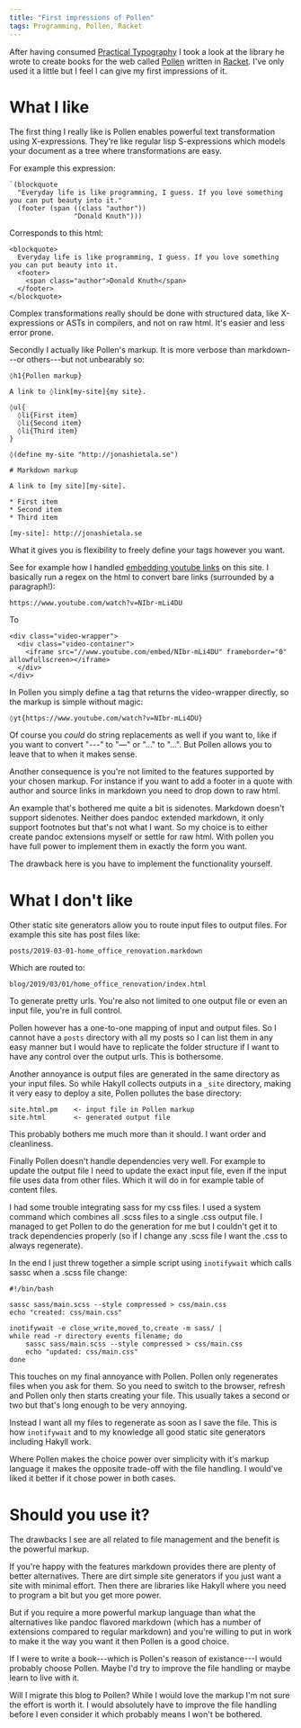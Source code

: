 ```yaml
---
title: "First impressions of Pollen"
tags: Programming, Pollen, Racket
---
```


After having consumed [Practical Typography][] I took a look at the library he wrote to create books for the web called [Pollen][] written in [Racket][]. I've only used it a little but I feel I can give my first impressions of it.


# What I like

The first thing I really like is Pollen enables powerful text transformation using X-expressions. They're like regular lisp S-expressions which models your document as a tree where transformations are easy.

For example this expression:

```{.racket}
`(blockquote
  "Everyday life is like programming, I guess. If you love something you can put beauty into it."
  (footer (span ((class "author"))
                "Donald Knuth")))
```

Corresponds to this html:

```{.html}
<blockquote>
  Everyday life is like programming, I guess. If you love something you can put beauty into it.
  <footer>
    <span class="author">Donald Knuth</span>
  </footer>
</blockquote>
```

Complex transformations really should be done with structured data, like X-expressions or ASTs in compilers, and not on raw html. It's easier and less error prone.

Secondly I actually like Pollen's markup. It is more verbose than markdown---or others---but not unbearably so:

```{.pollen}
◊h1{Pollen markup}

A link to ◊link[my-site]{my site}.

◊ul{
  ◊li{First item}
  ◊li{Second item}
  ◊li{Third item}
}

◊(define my-site "http://jonashietala.se")
```

```{.md}
# Markdown markup

A link to [my site][my-site].

* First item
* Second item
* Third item

[my-site]: http://jonashietala.se
```

What it gives you is flexibility to freely define your tags however you want.

See for example how I handled [embedding youtube links][yt] on this site. I basically run a regex on the html to convert bare links (surrounded by a paragraph!):

```
https://www.youtube.com/watch?v=NIbr-mLi4DU
```

To

```{.html}
<div class="video-wrapper">
  <div class="video-container">
    <iframe src="//www.youtube.com/embed/NIbr-mLi4DU" frameborder="0" allowfullscreen></iframe>
  </div>
</div>
```

In Pollen you simply define a tag that returns the video-wrapper directly, so the markup is simple without magic:

```{.pollen}
◊yt{https://www.youtube.com/watch?v=NIbr-mLi4DU}
```

Of course you *could* do string replacements as well if you want to, like if you want to convert "\-\-\-" to "—" or "\.\.\." to "…". But Pollen allows you to leave that to when it makes sense.

Another consequence is you're not limited to the features supported by your chosen markup. For instance if you want to add a footer in a quote with author and source links in markdown you need to drop down to raw html.

An example that's bothered me quite a bit is sidenotes. Markdown doesn't support sidenotes. Neither does pandoc extended markdown, it only support footnotes but that's not what I want. So my choice is to either create pandoc extensions myself or settle for raw html. With pollen you have full power to implement them in exactly the form you want.

The drawback here is you have to implement the functionality yourself.

[yt]: /blog/2014/09/01/embedding_youtube_videos_with_hakyll/


# What I don't like

Other static site generators allow you to route input files to output files. For example this site has post files like:

    posts/2019-03-01-home_office_renovation.markdown

Which are routed to:

    blog/2019/03/01/home_office_renovation/index.html

To generate pretty urls. You're also not limited to one output file or even an input file, you're in full control.

Pollen however has a one-to-one mapping of input and output files. So I cannot have a `posts` directory with all my posts so I can list them in any easy manner but I would have to replicate the folder structure if I want to have any control over the output urls. This is bothersome.

Another annoyance is output files are generated in the same directory as your input files. So while Hakyll collects outputs in a `_site` directory, making it very easy to deploy a site, Pollen pollutes the base directory:

```
site.html.pm    <- input file in Pollen markup
site.html       <- generated output file
```

This probably bothers me much more than it should. I want order and cleanliness.

Finally Pollen doesn't handle dependencies very well. For example to update the output file I need to update the exact input file, even if the input file uses data from other files. Which it will do in for example table of content files.

I had some trouble integrating sass for my css files. I used a system command which combines all .scss files to a single .css output file. I managed to get Pollen to do the generation for me but I couldn't get it to track dependencies properly (so if I change any .scss file I want the .css to always regenerate).

In the end I just threw together a simple script using `inotifywait` which calls sassc when a .scss file change:

```{.bash}
#!/bin/bash

sassc sass/main.scss --style compressed > css/main.css
echo "created: css/main.css"

inotifywait -e close_write,moved_to,create -m sass/ |
while read -r directory events filename; do
    sassc sass/main.scss --style compressed > css/main.css
    echo "updated: css/main.css"
done
```

This touches on my final annoyance with Pollen. Pollen only regenerates files when you ask for them. So you need to switch to the browser, refresh and Pollen only then starts creating your file. This usually takes a second or two but that's long enough to be very annoying.

Instead I want all my files to regenerate as soon as I save the file. This is how `inotifywait` and to my knowledge all good static site generators including Hakyll work.

Where Pollen makes the choice power over simplicity with it's markup language it makes the opposite trade-off with the file handling. I would've liked it better if it chose power in both cases.


# Should you use it?

The drawbacks I see are all related to file management and the benefit is the powerful markup.

If you're happy with the features markdown provides there are plenty of better alternatives. There are dirt simple site generators if you just want a site with minimal effort. Then there are libraries like Hakyll where you need to program a bit but you get more power.

But if you require a more powerful markup language than what the alternatives like pandoc flavored markdown (which has a number of extensions compared to regular markdown) and you're willing to put in work to make it the way you want it then Pollen is a good choice.

If I were to write a book---which is Pollen's reason of existance---I would probably choose Pollen. Maybe I'd try to improve the file handling or maybe learn to live with it.

Will I migrate this blog to Pollen? While I would love the markup I'm not sure the effort is worth it. I would absolutely have to improve the file handling before I even consider it which probably means I won't be bothered.

[Pollen]: https://docs.racket-lang.org/pollen/ "Pollen site generator"
[Practical Typography]: https://practicaltypography.com/ "Practical Typography"
[Racket]: https://racket-lang.org/ "Racket programming language"

